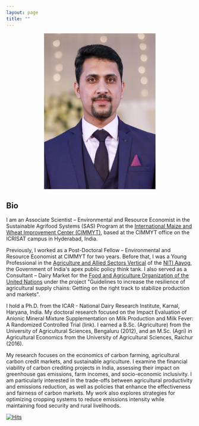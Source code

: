 ```yaml
---
layout: page
title: ""
---
```

<p align="center">
  <img width="300" height="420" src="unnamed.jpg">
</p>

## Bio ##

  I am an Associate Scientist – Environmental and Resource Economist in the Sustainable Agrifood Systems (SAS) Program at the [International Maize and Wheat Improvement Center (CIMMYT)](https://www.cimmyt.org/), based at the CIMMYT office on the ICRISAT campus in Hyderabad, India.
  
  Previously, I worked as a Post-Doctoral Fellow – Environmental and Resource Economist at CIMMYT for two years. Before that, I was a Young Professional in the [Agriculture and Allied Sectors Vertical](https://www.niti.gov.in/index.php/verticals/agriculture) of the [NITI Aayog](https://www.niti.gov.in/), the Government of India's apex public policy think tank. I also served as a Consultant – Dairy Market for the [Food and Agriculture Organization of the United Nations](https://www.fao.org/about/en/) under the project "Guidelines to increase the resilience of agricultural supply chains: Getting on the right track to stabilize production and markets".
  
  I hold a Ph.D. from the ICAR - National Dairy Research Institute, Karnal, Haryana, India. My doctoral research focused on the Impact Evaluation of Anionic Mineral Mixture Supplementation on Milk Production and Milk Fever: A Randomized Controlled Trial (link). I earned a B.Sc. (Agriculture) from the University of Agricultural Sciences, Bengaluru (2012), and an M.Sc. (Agri) in Agricultural Economics from the University of Agricultural Sciences, Raichur (2016).

  My research focuses on the economics of carbon farming, agricultural carbon credit markets, and sustainable agriculture. I examine the financial viability of carbon crediting projects in India, assessing their impact on greenhouse gas emissions, farm incomes, and socio-economic inclusivity​​​. I am particularly interested in the trade-offs between agricultural productivity and emissions reduction​, as well as policies that enhance the effectiveness and fairness of carbon markets​. My work also explores strategies for optimizing cropping systems to reduce emissions intensity while maintaining food security and rural livelihoods​.



[![Hits](https://hits.seeyoufarm.com/api/count/incr/badge.svg?url=https%3A%2F%2Fadeeth07.github.io&count_bg=%233DC8C7&title_bg=%23555555&icon=&icon_color=%23E7E7E7&title=Visitors&edge_flat=false)](https://hits.seeyoufarm.com)
